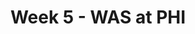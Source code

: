 ---
layout: game
title: Week 5 - WAS at PHI
season: 2008
game_id: 2008_05_WAS_PHI
away_team: WAS
home_team: PHI
---